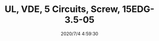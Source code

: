 ﻿---
layout: post 
title: UL, VDE, 5 Circuits, Screw, 15EDG-3.5-05
is_home: true
tags: EDG
categories: housing-terminal
overview: 15EDG-3.5-05,UL, VDE, 5 Circuits, Screw
series: EDG
part_number: 15EDG-3.5-05
thumb_img: static/202007/436-thumb-20200704130036.jpg
image: static/202007/436-20200704130036.jpg
date: 2020/7/4 4:59:30
---



